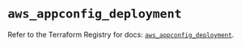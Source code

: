# `aws_appconfig_deployment`

Refer to the Terraform Registry for docs: [`aws_appconfig_deployment`](https://registry.terraform.io/providers/hashicorp/aws/5.47.0/docs/resources/appconfig_deployment).
